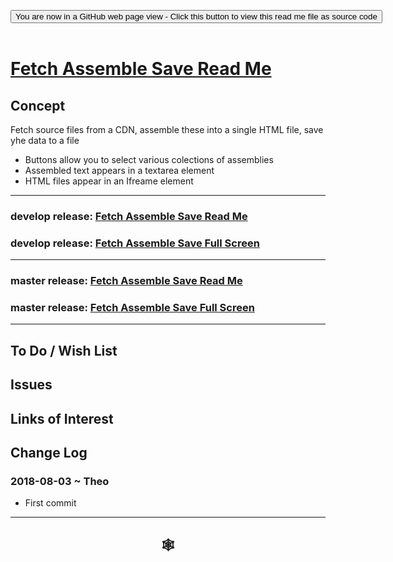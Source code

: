 
<span style=display:none; >[You are now in a GitHub source code view - click this link to view Read Me file as a web page]( https://www.ladybug.tools/spider-gbxml-tools/#fetch-assemble-save/README.md "View file as a web page." ) </span>

<div><input type=button class = 'btn btn-secondary btn-sm' onclick="window.location.href='https://github.com/ladybug-tools/spider-gbxml-tools/blob/master/fetch-assemble-save/README.md'";
value='You are now in a GitHub web page view - Click this button to view this read me file as source code' ></div>

<br>

# [Fetch Assemble Save Read Me]( #fetch-assemble-save/README.md )

<!--
<iframe src=https://www.ladybug.tools/spider-gbxml-tools/fetch-assemble-save/r2/fetch-assemble-save.html width=100% height=500px >Iframes are not viewable in GitHub source code views</iframe>

## Full Screen: [Fetch Assemble Save]( https://www.ladybug.tools/spider-gbxml-tools/fetch-assemble-save/r2/fetch-assemble-save.html )
-->


## Concept

Fetch source files from a CDN, assemble these into a single HTML file, save yhe data to a file

* Buttons allow you to select various colections of assemblies
* Assembled text appears in a textarea element
* HTML files appear in an Ifreame element

***

### develop release: [Fetch Assemble Save Read Me]( https://rawgit.com/ladybug-tools/spider-gbxml-tools/develop/fetch-assemble-save/README.md )

### develop release: [Fetch Assemble Save Full Screen ]( https://rawgit.com/ladybug-tools/spider-gbxml-tools/develop/fetch-assemble-save/r2/fetch-assemble-save.html )

***

### master release: [Fetch Assemble Save Read Me]( https://github.com/ladybug-tools/spider-gbxml-tools/blob/master/fetch-assemble-save/README.md )

### master release: [Fetch Assemble Save Full Screen]( https://www.ladybug.tools/spider-gbxml-tools/fetch-assemble-save/r1/fetch-assemble-save.html )

***

## To Do / Wish List


## Issues



## Links of Interest



## Change Log

### 2018-08-03 ~ Theo

* First commit


***

## <center title="hello!" ><a href=javascript:window.scrollTo(0,0); style=text-decoration:none; > &#x1f578; </a></center>



